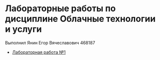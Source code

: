 # Лабораторные работы по дисциплине Облачные технологии и услуги

Выполнил Янин Егор Вячеславович 468187

- [Лабораторная работа №1](https://github.com/egor-yanin/ITMO-clouds/blob/main/lab1/readme.md)
